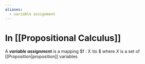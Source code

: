 ```yaml
---
aliases:
  - variable assignment
---
```

# In [[Propositional Calculus]]
A ___variable assignment___ is a mapping $f : X \to $ where $X$ is a set of [[Proposition|proposition]] variables